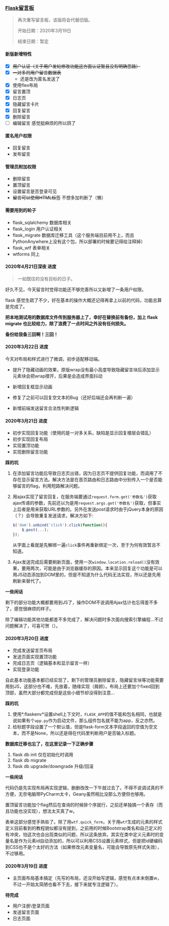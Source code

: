 ### [Flask留言板](https://114514.pythonanywhere.com/#)

>  再次重写留言板，该版将会代替旧版。
>
> 开始日期：2020年3月19日
>
> 结束日期：暂定

#### 新版新增特性

- [x] ~~用户认证（关于用户发帖修改功能这方面认证暂且没有明确思路）~~
- [x] ~~一对多的用户留言数据表~~ 
  * 还是改为匿名发送了
- [X] 使用flex布局
- [x] 留言置顶 
- [x] 日志页
- [x] 隐藏留言卡片
- [x] 回复留言
- [x] 删除留言
- [ ] 编辑留言 感觉挺麻烦的所以鸽了

#### 匿名用户权限

* 回复留言
* 发布留言

#### 管理员附加权限

* 删除留言
* 置顶留言
* 设置留言是否登录可见
* ~~留言可以使用HTML标签~~ 不想多加判断了（懒）

#### 需要用到的轮子

- flask_sqlalchemy 数据库相关
- flask_login 用户认证相关
- flask_migrate 数据库迁移工具（这个服务端目前用不上，而且PythonAnywhere上没有这个包，所以部署的时候要记得给注释掉）
- flask_wtf 表单相关
- wtforms 同上

#### 2020年4月21日深夜 进度

> 一如既往的没有目标的日子。

好久不见，今天留言时觉得功能还不够完善所以又新增了一条用户权限。

flask 感觉生疏了不少，好在基本的操作大概还记得再拿上以前的代码，功能总算是完成了。

**把本地测试用的数据库文件传到服务器上了，幸好在替换前有备份，加上 flask migrate 也比较给力，除了浪费了一点时间之外没有任何损失。**

**备份给我备三回啊！三回！**

#### 2020年3月22日 进度

今天对布局和样式进行了微调，初步适配移动端。

* 提升了隐藏动画的效果，原版wrap没有最小高度导致隐藏留言块后添加显示元素块会把wrap撑开，后果是会造成界面抖动

* 新增回复框显示动画
* 修复了之前可以回复空文本的Bug（还好后端还会再判断一遍）
* 新增前端发送留言合法性判断逻辑

#### 2020年3月21日 进度

* 初步实现回复功能（使用的是一对多关系，缺陷是显示回复楼层会错乱）
* 初步实现回复布局 
* 实现置顶功能
* 实现删除留言功能

**踩的坑**

1. 在添加留言功能后导致日志页出错，因为日志页不提供回复功能，而调用了不存在显示留言方法。解决方法是在首页路由和日志路由中分别传入一个是否能够留言的flag，利用短路解决问题。

2. 用ajax实现了留言回复，在服务端要通过`request.form.get('参数名')`获取ajax传递的参数，先前还以为是用`request.args.get('参数名')`获取，但事实上后者是用来获取URL参数的。另外在发送post请求时由于jQuery本身的原因（？）会导致重复发送请求，解决方如下:

   ```javascript
   $('dom').unbind('click').click(function(){
       $.post(...);
   });
   ```

   从字面上看就是先解绑一遍`click`事件再重新绑定一次，至于为何有效暂且不知道。

3. Ajax发送完成后需要刷新页面，使用一次`window.location.reload()`没有效果，要用两次，可能是由于浏览器缓存的原因。本来显示回复这个功能是可以用JS动态添加到DOM里的，但是不知道为什么代码无法实现，所以还是先用刷新来替代了。

**一些闲话**

剩下的部分功能大概都要用到JS了，操作DOM不说调用Ajax估计也忘得差不多了，感觉很麻烦的样子。

除了编辑功能其他功能都差不多完成了，解决问题时多次面向搜索引擎编程...不过问题解决了，可喜可贺（）。

#### 2020年3月20日 进度

* 完成发送留言页布局
* 发送页面实现置顶功能
* 完成日志页（逻辑基本和显示留言一样）
* 实现登录功能

自此基本功能基本都已经实现了，剩下的管理员删除留言，隐藏留言块等功能需要用到JS，这部分也不难，先放着，随缘实现（屑颜）。布局上还要加个fixed回到顶部，虽然大部分都完成但是这些小细节却没得到注意...

**踩的坑**

1. 使用*.flaskenv*设置shell上下文时，`FLASK_APP`的值不能和包名相同，也就是说如果有个`app.py`作为启动文件，那么组件包名就不能为app，反之亦然。
2. 给标题字段设置了一个默认值，但是flask-form文本字段返回的空值为空文本，而不是None，所以还是得在代码里判断用户是否输入标题。

**数据库迁移也忘了，在这里记录一下正确步骤**

1. flask db init 仅在初始化时调用
2. flask db migrate
3. flask db upgrade/downgrade 升级/回滚

**一些闲话**

代码仍是先实现布局再实现逻辑，删删改改一下午就过去了。不得不说调试真的不方便，无奈电脑带PyCharm太卡，Geany虽然相比没那么方便但也够用。

置顶留言功能加个flag然后在查询的时候排个序就行，之前还单独搞一个表存（而且功能也没实现），想法太天真了w。

表单这部分感觉手熟些了。除了用`wtf.quick_form`，关于用`wtf`生成的元素的样式定义目前看到的教程貌似都没有提到，之前用的时候Bootstrap类名和自己定义的有冲突，怕这次也会出现类似的问题，所以这条放弃。其实在类中定义元素时的变量名是作为元素id自动添加的，所以可以利用CSS设置元素样式，但是把id硬编码到CSS也不是个太好的方法（如果修改元素变量名，可能会导致原先样式失效），不过够用。

#### 2020年3月19日 进度

* 主页面布局基本搞定（先写的布局，还没开始写逻辑，感觉有点本末倒置w，不过一开始太简陋也看不下去，接下来就专注逻辑了）。

**待完成**

* 用户注册\登录页面
* 发送留言页面
* 日志页面
